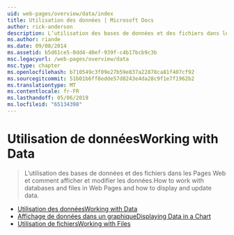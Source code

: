 ```yaml
---
uid: web-pages/overview/data/index
title: Utilisation des données | Microsoft Docs
author: rick-anderson
description: L’utilisation des bases de données et des fichiers dans les Pages Web et comment afficher et modifier les données.
ms.author: riande
ms.date: 09/08/2014
ms.assetid: b5d61ce5-0dd4-40ef-939f-c4b17bcb9c3b
msc.legacyurl: /web-pages/overview/data
msc.type: chapter
ms.openlocfilehash: b710549c3f09e27b59e837a22878ca81f407cf92
ms.sourcegitcommit: 51b01b6ff8edde57d8243e4da28c9f1e7f1962b2
ms.translationtype: MT
ms.contentlocale: fr-FR
ms.lasthandoff: 05/06/2019
ms.locfileid: "65134398"
---
```

# <a name="working-with-data"></a><span data-ttu-id="1d496-103">Utilisation de données</span><span class="sxs-lookup"><span data-stu-id="1d496-103">Working with Data</span></span>

> <span data-ttu-id="1d496-104">L’utilisation des bases de données et des fichiers dans les Pages Web et comment afficher et modifier les données.</span><span class="sxs-lookup"><span data-stu-id="1d496-104">How to work with databases and files in Web Pages and how to display and update data.</span></span>

- [<span data-ttu-id="1d496-105">Utilisation des données</span><span class="sxs-lookup"><span data-stu-id="1d496-105">Working with Data</span></span>](5-working-with-data.md)
- [<span data-ttu-id="1d496-106">Affichage de données dans un graphique</span><span class="sxs-lookup"><span data-stu-id="1d496-106">Displaying Data in a Chart</span></span>](7-displaying-data-in-a-chart.md)
- [<span data-ttu-id="1d496-107">Utilisation de fichiers</span><span class="sxs-lookup"><span data-stu-id="1d496-107">Working with Files</span></span>](working-with-files.md)
